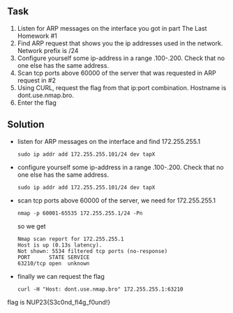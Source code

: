## Task

1. Listen for ARP messages on the interface you got in part The Last Homework #1
2. Find ARP request that shows you the ip addresses used in the network. Network prefix is /24
3. Configure yourself some ip-address in a range .100-.200. Check that no one else has the same address.
4. Scan tcp ports above 60000 of the server that was requested in ARP request in #2
5. Using CURL, request the flag from that ip:port combination. Hostname is dont.use.nmap.bro.
6. Enter the flag

## Solution

* listen for ARP messages on the interface and find 172.255.255.1

    ```sudo ip addr add 172.255.255.101/24 dev tapX```

* configure yourself some ip-address in a range .100-.200. Check that no one else has the same address.

    ```sudo ip addr add 172.255.255.101/24 dev tapX```

* scan tcp ports above 60000 of the server, we need for 172.255.255.1

    ```nmap -p 60001-65535 172.255.255.1/24 -Pn```

    so we get 
    ```
    Nmap scan report for 172.255.255.1
    Host is up (0.13s latency).
    Not shown: 5534 filtered tcp ports (no-response)
    PORT      STATE SERVICE
    63210/tcp open  unknown
    ```

* finally we can request the flag

    ```curl -H "Host: dont.use.nmap.bro" 172.255.255.1:63210```


flag is NUP23{S3c0nd_fl4g_f0und!}